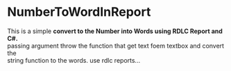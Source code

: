 # NumberToWordInReport
This is a simple <b>convert to the Number into Words using RDLC Report and C#.</b> 
<br>passing argument throw the function that get text foem textbox and convert the 
<br>string function to the words. use rdlc reports...
